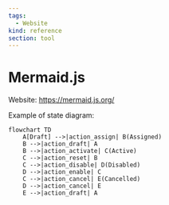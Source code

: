 ```yaml
---
tags:
  - Website
kind: reference
section: tool
---
```


# Mermaid.js

Website: <https://mermaid.js.org/>

Example of state diagram:

```mermaid
flowchart TD
    A[Draft] -->|action_assign| B(Assigned)
    B -->|action_draft| A
    B -->|action_activate| C(Active)
    C -->|action_reset| B
    C -->|action_disable| D(Disabled)
    D -->|action_enable| C
    C -->|action_cancel| E(Cancelled)
    D -->|action_cancel| E
    E -->|action_draft| A
```